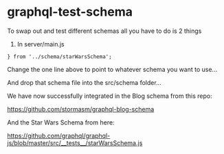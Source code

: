 # graphql-test-schema

To swap out and test different schemas all you have to do is 2 things

1. In server/main.js

```
} from '../schema/starWarsSchema';
```

Change the one line above to point to whatever schema you want to use...

And drop that schema file into the src/schema folder...

We have now successfully integrated in the Blog schema from this repo:

https://github.com/stormasm/graphql-blog-schema

And the Star Wars Schema from here:

https://github.com/graphql/graphql-js/blob/master/src/__tests__/starWarsSchema.js
